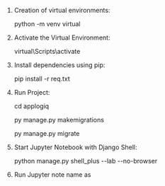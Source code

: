 1) Creation of virtual environments:

   python -m venv virtual

2) Activate the Virtual Environment:
   
   virtual\Scripts\activate

3) Install dependencies using pip:		

   pip install -r req.txt

4) Run Project:

   cd applogiq
   	
   py manage.py makemigrations

   py manage.py migrate


5) Start Jupyter Notebook with Django Shell:
   
   python manage.py shell_plus --lab --no-browser

6) Run Jupyter note name as 
   
   

